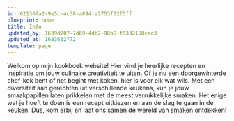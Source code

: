 ```yaml
---
id: 62136fa2-9e5c-4c38-a894-a2753f02f5ff
blueprint: home
title: Info
updated_by: 1639d207-7d69-4db2-98b8-f9332158cec3
updated_at: 1683632772
template: page
---
```

Welkom op mijn kookboek website! Hier vind je heerlijke recepten en inspiratie om jouw culinaire creativiteit te uiten. Of je nu een doorgewinterde chef-kok bent of net begint met koken, hier is voor elk wat wils. Met een diversiteit aan gerechten uit verschillende keukens, kun je jouw smaakpapillen laten prikkelen met de meest verrukkelijke smaken. Het enige wat je hoeft te doen is een recept uitkiezen en aan de slag te gaan in de keuken. Dus, kom erbij en laat ons samen de wereld van smaken ontdekken!